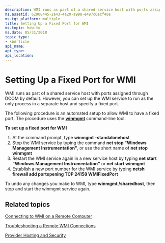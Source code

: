 ```yaml
---
description: WMI runs as part of a shared service host with ports assigned through DCOM by default. However, you can set up the WMI service to run as the only process in a separate host and specify a fixed port.
ms.assetid: 62908445-2a43-4a20-a998-e497c6ecf48e
ms.tgt_platform: multiple
title: Setting Up a Fixed Port for WMI
ms.topic: how-to
ms.date: 05/31/2018
topic_type: 
- kbArticle
api_name: 
api_type: 
api_location: 
---
```


# Setting Up a Fixed Port for WMI

WMI runs as part of a shared service host with ports assigned through DCOM by default. However, you can set up the WMI service to run as the only process in a separate host and specify a fixed port.

The following procedure is an automated setup to allow WMI to have a fixed port. The procedure uses the [**winmgmt**](winmgmt.md) command-line tool.

**To set up a fixed port for WMI**

1.  At the command prompt, type **winmgmt -standalonehost**
2.  Stop the WMI service by typing the command **net stop "Windows Management Instrumentation"**, or use the short name of **net stop winmgmt**
3.  Restart the WMI service again in a new service host by typing **net start "Windows Management Instrumentation"** or **net start winmgmt**
4.  Establish a new port number for the WMI service by typing **netsh firewall add portopening TCP 24158 WMIFixedPort**

To undo any changes you make to WMI, type **winmgmt /sharedhost**, then stop and start the winmgmt service again.

## Related topics

<dl> <dt>

[Connecting to WMI on a Remote Computer](connecting-to-wmi-on-a-remote-computer.md)
</dt> <dt>

[Troubleshooting a Remote WMI Connections](connecting-to-wmi-remotely-starting-with-vista.md)
</dt> <dt>

[Provider Hosting and Security](provider-hosting-and-security.md)
</dt> </dl>
